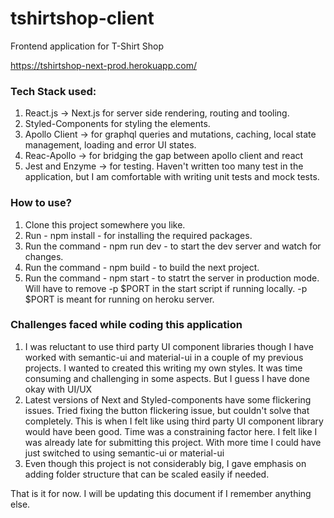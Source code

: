 # tshirtshop-client
Frontend application for T-Shirt Shop

https://tshirtshop-next-prod.herokuapp.com/

### Tech Stack used:
1. React.js -> Next.js for server side rendering, routing and tooling.
2. Styled-Components for styling the elements.
3. Apollo Client -> for graphql queries and mutations, caching, local state management, loading and error UI states.
4. Reac-Apollo -> for bridging the gap between apollo client and react
5. Jest and Enzyme -> for testing. Haven't written too many test in the application, but I am comfortable with writing unit tests and mock tests.

### How to use?
1. Clone this project somewhere you like.
2. Run - npm install - for installing the required packages.
3. Run the command - npm run dev - to start the dev server and watch for changes.
4. Run the command - npm build - to build the next project.
5. Run the command - npm start - to statrt the server in production mode. Will have to remove -p $PORT in the start script if running locally. -p $PORT is meant for running on heroku server.

### Challenges faced while coding this application
1. I was reluctant to use third party UI component libraries though I have worked with semantic-ui and material-ui in a couple of my previous projects. I wanted to created this writing my own styles. It was time consuming and challenging in some aspects. But I guess I have done okay with UI/UX
2. Latest versions of Next and Styled-components have some flickering issues. Tried fixing the button flickering issue, but couldn't solve that completely. This is when I felt like using third party UI component library would have been good. Time was a constraining factor here. I felt like I was already late for submitting this project. With more time I could have just switched to using semantic-ui or material-ui
3. Even though this project is not considerably big, I gave emphasis on adding folder structure that can be scaled easily if needed.

That is it for now. I will be updating this document if I remember anything else.
